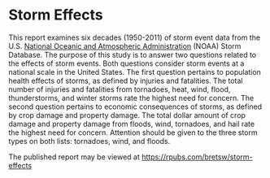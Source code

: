 # Storm Effects

This report examines six decades (1950-2011) of storm event data from the U.S. [National Oceanic and Atmospheric Administration](https://www.noaa.gov/) (NOAA) Storm Database. The purpose of this study is to answer two questions related to the effects of storm events. Both questions consider storm events at a national scale in the United States. The first question pertains to population health effects of storms, as defined by injuries and fatalities. The total number of injuries and fatalities from tornadoes, heat, wind, flood, thunderstorms, and winter storms rate the highest need for concern. The second question pertains to economic consequences of storms, as defined by crop damage and property damage. The total dollar amount of crop damage and property damage from floods, wind, tornadoes, and hail rate the highest need for concern. Attention should be given to the three storm types on both lists: tornadoes, wind, and floods.

The published report may be viewed at https://rpubs.com/bretsw/storm-effects
